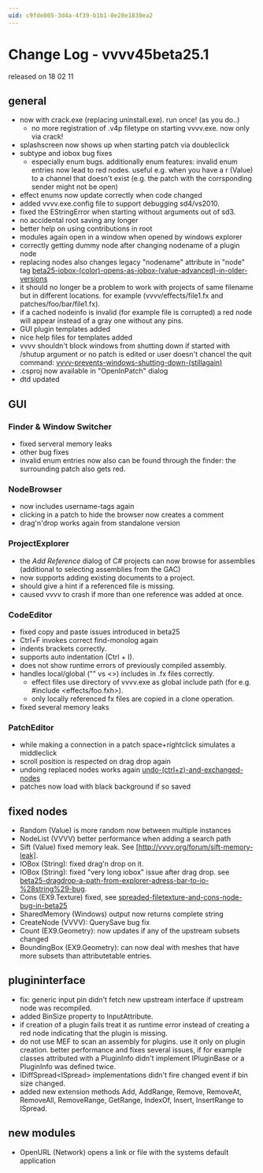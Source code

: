 ```yaml
---
uid: c9fde805-3d4a-4f39-b1b1-0e28e1830ea2
---
```


# Change Log - vvvv45beta25.1
released on 18 02 11  
## general
* now with crack.exe (replacing uninstall.exe). run once! (as you do..)  
  * no more registration of .v4p filetype on starting vvvv.exe. now only via crack!  
* splashscreen now shows up when starting patch via doubleclick  
* subtype and iobox bug fixes  
  * especially enum bugs. additionally enum features: invalid enum entries now lead to red nodes. useful e.g. when you have a <span class="node">r (Value)</span> to a channel that doesn't exist (e.g. the patch with the corrsponding sender might not be open)  
* effect enums now update correctly when code changed  
* added vvvv.exe.config file to support debugging sd4/vs2010.  
* fixed the EStringError when starting without arguments out of sd3.  
* no accidental root saving any longer  
* better help on using contributions in root  
* modules again open in a window when opened by windows explorer  
* correctly getting dummy node after changing nodename of a plugin node   
* replacing nodes also changes legacy "nodename" attribute in "node" tag <a href="https://discourse.vvvv.org/t/beta25-iobox-(color)-opens-as-iobox-(value-advanced)-in-older-versions" class="extURL forum" target="_blank">beta25-iobox-(color)-opens-as-iobox-(value-advanced)-in-older-versions</a>  
* it should no longer be a problem to work with projects of same filename but in different locations. for example (vvvv/effects/file1.fx and patches/foo/bar/file1.fx).  
* if a cached nodeinfo is invalid (for example file is corrupted) a red node will appear instead of a gray one without any pins.  
* GUI plugin templates added  
* nice help files for templates added  
* vvvv shouldn't block windows from shutting down if started with /shutup argument or no patch is edited or user doesn't chancel the quit command: <a href="https://discourse.vvvv.org/t/vvvv-prevents-windows-shutting-down-(stillagain)" class="extURL forum" target="_blank">vvvv-prevents-windows-shutting-down-(stillagain)</a>  
* .csproj now available in "OpenInPatch" dialog  
* dtd updated  

## GUI
###  Finder & Window Switcher
* fixed serveral memory leaks  
* other bug fixes  
* invalid enum entries now also can be found through the finder: the surrounding patch also gets red.  
###  NodeBrowser
* now includes username-tags again  
* clicking in a patch to hide the browser now creates a comment   
* drag'n'drop works again from standalone version  
###  ProjectExplorer
* the *Add Reference* dialog of C# projects can now browse for assemblies (additional to selecting assemblies from the GAC)  
* now supports adding existing documents to a project.  
* should give a hint if a referenced file is missing.  
* caused vvvv to crash if more than one reference was added at once.  
###  CodeEditor
* fixed copy and paste issues introduced in beta25  
* Ctrl+F invokes correct find-monolog again  
* indents brackets correctly.  
* supports auto indentation (Ctrl + I).  
* does not show runtime errors of previously compiled assembly.  
* handles local/global ("" vs <>) includes in .fx files correctly.  
  * effect files use directory of vvvv.exe as global include path (for e.g. #include <effects/foo.fxh>).  
  * only locally referenced fx files are copied in a clone operation.  
* fixed several memory leaks  
###  PatchEditor
* while making a connection in a patch space+rightclick simulates a middleclick  
* scroll position is respected on drag drop again  
* undoing replaced nodes works again <a href="https://discourse.vvvv.org/t/undo-(ctrl+z)-and-exchanged-nodes" class="extURL forum" target="_blank">undo-(ctrl+z)-and-exchanged-nodes</a>  
* patches now load with black background if so saved  

## fixed nodes
* <span class="node">Random (Value)</span> is more random now between multiple instances  
* <span class="node">NodeList (VVVV)</span> better performance when adding a search path  
* Sift (Value) fixed memory leak. See [http://vvvv.org/forum/sift-memory-leak].  
* <span class="node">IOBox (String)</span>: fixed drag'n drop on it.  
* <span class="node">IOBox (String)</span>: fixed "very long iobox" issue after drag drop. see <a href="https://discourse.vvvv.org/t/beta25-dragdrop-a-path-from-explorer-adress-bar-to-io-%28string%29-bug" class="extURL forum" target="_blank">beta25-dragdrop-a-path-from-explorer-adress-bar-to-io-%28string%29-bug</a>.  
* <span class="node">Cons (EX9.Texture)</span> fixed, see <a href="https://discourse.vvvv.org/t/spreaded-filetexture-and-cons-node-bug-in-beta25" class="extURL forum" target="_blank">spreaded-filetexture-and-cons-node-bug-in-beta25</a>  
* <span class="node">SharedMemory (Windows)</span> output now returns complete string  
* <span class="node">CreateNode (VVVV)</span>: QuerySave bug fix  
* <span class="node">Count (EX9.Geometry)</span>: now updates if any of the upstream subsets changed  
* <span class="node">BoundingBox (EX9.Geometry)</span>: can now deal with meshes that have more subsets than attributetable entries.  

## plugininterface
* fix: generic input pin didn't fetch new upstream interface if upstream node was recompiled.  
* added BinSize property to InputAttribute.  
* if creation of a plugin fails treat it as runtime error instead of creating a red node indicating that the plugin is missing.  
* do not use MEF to scan an assembly for plugins. use it only on plugin creation. better performance and fixes several issues, if for example classes attributed with a PluginInfo didn't implement IPluginBase or a PluginInfo was defined twice.  
* IDiffSpread<ISpread<T>> implementations didn't fire changed event if bin size changed.  
* added new extension methods Add, AddRange, Remove, RemoveAt, RemoveAll, RemoveRange, GetRange, IndexOf, Insert, InsertRange to ISpread<T>.  

##  new modules
* OpenURL (Network) opens a link or file with the systems default application